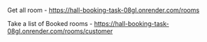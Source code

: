 Get all room - https://hall-booking-task-08gl.onrender.com/rooms


Take a list of Booked rooms - https://hall-booking-task-08gl.onrender.com/rooms/customer

